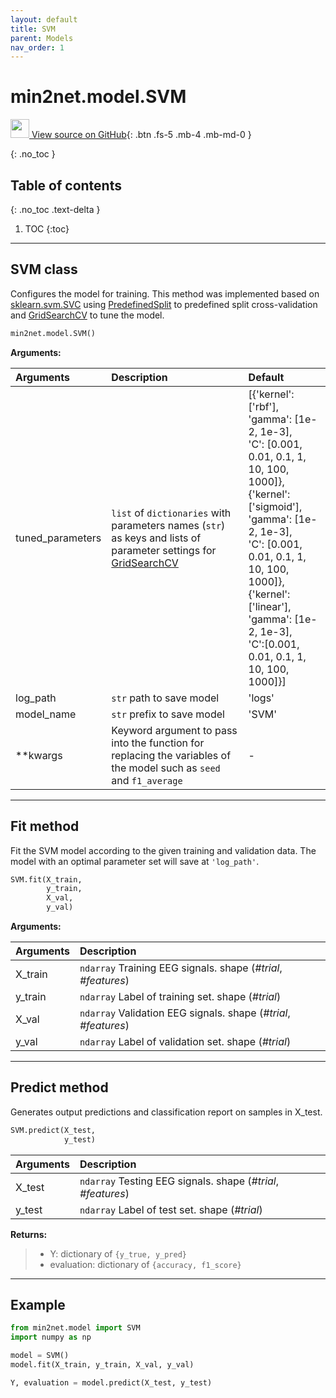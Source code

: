 ```yaml
---
layout: default
title: SVM
parent: Models
nav_order: 1
---
```


# min2net.model.SVM

[<img src="https://min2net.github.io/assets/images/github.png" width="30" height="30"> View source on GitHub](https://github.com/IoBT-VISTEC/MIN2Net/blob/main/min2net/model/SVM.py){: .btn .fs-5 .mb-4 .mb-md-0 } 

{: .no_toc }

## Table of contents
{: .no_toc .text-delta }

1. TOC
{:toc}

---
## SVM class
Configures the model for training. This method was implemented based on [sklearn.svm.SVC](https://scikit-learn.org/stable/modules/generated/sklearn.svm.SVC.html) using [PredefinedSplit](https://scikit-learn.org/stable/modules/generated/sklearn.model_selection.PredefinedSplit.html) to predefined split cross-validation and [GridSearchCV](https://scikit-learn.org/stable/modules/generated/sklearn.model_selection.GridSearchCV.html) to tune the model.

```py
min2net.model.SVM()
```

**Arguments:**

| Arguments | Description | Default |
|:---|:----|:---|
|  tuned_parameters   | `list` of `dictionaries` with parameters names (`str`) as keys and lists of parameter settings for [GridSearchCV](https://scikit-learn.org/stable/modules/generated/sklearn.model_selection.GridSearchCV.html) |  [\{'kernel': ['rbf'], <br>'gamma': [1e-2, 1e-3],<br>'C': [0.001, 0.01, 0.1, 1, 10, 100, 1000]\},<br>\{'kernel': ['sigmoid'],<br>'gamma': [1e-2, 1e-3],<br>'C': [0.001, 0.01, 0.1, 1, 10, 100, 1000]\},<br>\{'kernel': ['linear'],<br>'gamma': [1e-2, 1e-3],<br>'C':[0.001, 0.01, 0.1, 1, 10, 100, 1000]\}]
|  log_path    | `str` path to save model | 'logs' |
|  model_name  | `str` prefix to save model | 'SVM' |
|  **kwargs    | Keyword argument to pass into the function for replacing the variables of the model such as `seed` and `f1_average` | -
  
---
## Fit method

Fit the SVM model according to the given training and validation data. The model with an optimal parameter set will save at `'log_path'`.

```py
SVM.fit(X_train, 
        y_train, 
        X_val, 
        y_val)
```

**Arguments:**

| Arguments | Description |
|:---|:----|
|X_train   | `ndarray` Training EEG signals. shape (*#trial*, *#features*) | 
|y_train   | `ndarray` Label of training set. shape (*#trial*) |
|X_val   | `ndarray` Validation EEG signals. shape (*#trial*, *#features*) |
|y_val   | `ndarray` Label of validation set. shape (*#trial*) |
  
---
## Predict method
Generates output predictions and classification report on samples in X_test.

```py
SVM.predict(X_test, 
            y_test)
```

| Arguments | Description |
|:---|:----|
|X_test   | `ndarray` Testing EEG signals. shape (*#trial*, *#features*) | 
|y_test   | `ndarray` Label of test set. shape (*#trial*) |

**Returns:**
  >- Y: dictionary of `{y_true, y_pred}`
  >- evaluation: dictionary of `{accuracy, f1_score}`

---
## Example

```py
from min2net.model import SVM
import numpy as np

model = SVM()
model.fit(X_train, y_train, X_val, y_val)

Y, evaluation = model.predict(X_test, y_test)
```